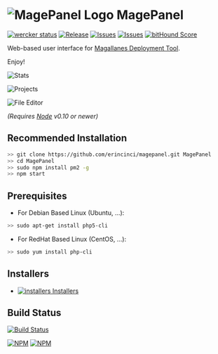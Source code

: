 # ![MagePanel Logo](http://s23.postimg.org/t7m6upgzb/magepanel.png) MagePanel #
[![wercker status](https://app.wercker.com/status/0e31f751a3c9100051d7624693b68a7d/s "wercker status")](https://app.wercker.com/project/bykey/0e31f751a3c9100051d7624693b68a7d)
[![Release](http://img.shields.io/github/release/erincinci/magepanel.svg)](https://github.com/erincinci/magepanel/releases)
[![Issues](http://img.shields.io/github/issues/erincinci/magepanel.svg)](https://github.com/erincinci/magepanel/issues?q=is%3Aopen)
[![Issues](http://img.shields.io/badge/license-GNU-red.svg)](https://github.com/erincinci/magepanel/blob/master/LICENSE)
[![bitHound Score](https://www.bithound.io/github/erincinci/magepanel/badges/score.svg)](https://www.bithound.io/github/erincinci/magepanel)

Web-based user interface for [Magallanes Deployment Tool](http://magephp.com/).

Enjoy!

![Stats](http://s13.postimg.org/ideg9k8vb/mage_stats.png)

![Projects](http://s13.postimg.org/l4xq067dz/mage_projects.png)

![File Editor](http://s13.postimg.org/hp5lqma5j/mage_fileedit.png)

*(Requires [Node](http://nodejs.org/) v0.10 or newer)*

## Recommended Installation ##

```bash
>> git clone https://github.com/erincinci/magepanel.git MagePanel
>> cd MagePanel
>> sudo npm install pm2 -g
>> npm start
```

## Prerequisites ##

- For Debian Based Linux (Ubuntu, ...):
```bash
>> sudo apt-get install php5-cli
```
- For RedHat Based Linux (CentOS, ...):
```bash
>> sudo yum install php-cli
```

## Installers ##

- [![installers](http://s11.postimg.org/e3jzqgcn3/installer.png) Installers](https://github.com/erincinci/magepanel/releases/latest)

## Build Status ##
[![Build Status](https://snap-ci.com/erincinci/magepanel/branch/master/build_image)](https://snap-ci.com/erincinci/magepanel/branch/master)

[![NPM](https://nodei.co/npm/magepanel.png?downloads=true&downloadRank=true&stars=true)](https://nodei.co/npm/magepanel/)
[![NPM](https://nodei.co/npm-dl/magepanel.png?height=3)](https://nodei.co/npm/magepanel/)
